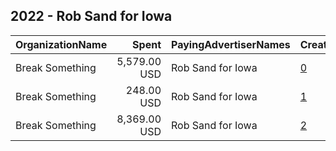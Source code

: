 ## 2022 - Rob Sand for Iowa 
|OrganizationName|Spent|PayingAdvertiserNames|CreativeUrls|Impressions|Genders|AgeBrackets|CountryCodes|BillingAddresses|CandidateBallotInformation|
|:---|---:|:---|:---|---:|:---|:---|:---|:---|:---|
|Break Something|5,579.00 USD|Rob Sand for Iowa|[0](https://www.snap.com/political-ads/asset/c2a56ee6d7fea2bb370f403846b2576e47ad88f6d4b7560a8266f034baa95312?mediaType=mp4)|296,272|||united states|"1768 Columbia Road NW #3,Washington,20009,US"|Rob Sand for State Auditor|
|Break Something|248.00 USD|Rob Sand for Iowa|[1](https://www.snap.com/political-ads/asset/c2a56ee6d7fea2bb370f403846b2576e47ad88f6d4b7560a8266f034baa95312?mediaType=mp4)|66,584||18+|united states|"1768 Columbia Road NW #3,Washington,20009,US"|Rob Sand for State Auditor|
|Break Something|8,369.00 USD|Rob Sand for Iowa|[2](https://www.snap.com/political-ads/asset/c2a56ee6d7fea2bb370f403846b2576e47ad88f6d4b7560a8266f034baa95312?mediaType=mp4)|693,039||18+|united states|"1768 Columbia Road NW #3,Washington,20009,US"|Rob Sand for State Auditor|
